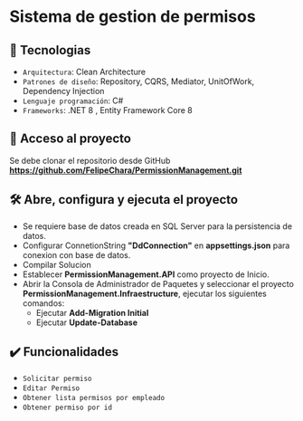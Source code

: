# Sistema de gestion de permisos

## 🔨 Tecnologias

- `Arquitectura`: Clean Architecture
- `Patrones de diseño`: Repository, CQRS, Mediator, UnitOfWork, Dependency Injection
- `Lenguaje programación`: C#
- `Frameworks`: .NET 8 , Entity Framework Core 8

## 📁 Acceso al proyecto

Se debe clonar el repositorio desde GitHub **https://github.com/FelipeChara/PermissionManagement.git**

## 🛠️ Abre, configura y ejecuta el proyecto

- Se requiere base de datos creada en SQL Server para la persistencia de datos.
- Configurar ConnetionString **"DdConnection"** en **appsettings.json** para conexion con base de datos.
- Compilar Solucion
- Establecer **PermissionManagement.API** como proyecto de Inicio.
- Abrir la Consola de Administrador de Paquetes y seleccionar el proyecto **PermissionManagement.Infraestructure**, ejecutar los siguientes comandos:
  - Ejecutar **Add-Migration Initial**
  - Ejecutar **Update-Database**

## ✔️ Funcionalidades

- `Solicitar permiso`
- `Editar Permiso`
- `Obtener lista permisos por empleado`
- `Obtener permiso por id`
